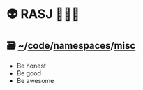 # 👽 RASJ 👨‍💻🧬  

## 🗃️ [~](https://github.com/rasj-machine/home)/[code](https://github.com/rasj-machine/code)/[namespaces](https://github.com/rasj-machine/code/tree/main/namespaces)/[misc](https://github.com/rasj-lab-misc/codespace)

- Be honest
- Be good
- Be awesome

